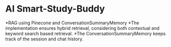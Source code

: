# AI Smart-Study-Buddy
*RAG using Pinecone and ConversationSummaryMemory
*The implementation ensures hybrid retrieval, considering both contextual and keyword search based retrieval.
*The ConversationSummaryMemory keeps track of the session and chat history.

